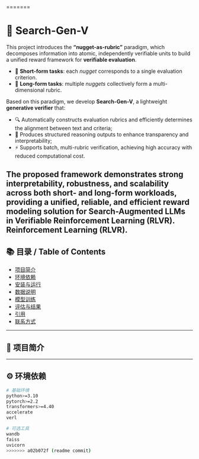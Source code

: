 =======
# 🚀 Search-Gen-V

This project introduces the **“nugget-as-rubric”** paradigm, which decomposes information into atomic, independently verifiable units to build a unified reward framework for **verifiable evaluation**.

- 🧩 **Short-form tasks**: each *nugget* corresponds to a single evaluation criterion.  
- 📜 **Long-form tasks**: multiple *nuggets* collectively form a multi-dimensional rubric.

Based on this paradigm, we develop **Search-Gen-V**, a lightweight **generative verifier** that:

- 🔍 Automatically constructs evaluation rubrics and efficiently determines the alignment between text and criteria;  
- 🧠 Produces structured reasoning outputs to enhance transparency and interpretability;  
- ⚡ Supports batch, multi-rubric verification, achieving high accuracy with reduced computational cost.

The proposed framework demonstrates **strong interpretability, robustness, and scalability** across both short- and long-form workloads, providing a **unified, reliable, and efficient reward modeling solution** for **Search-Augmented LLMs** in **Verifiable Reinforcement Learning (RLVR)**.
Reinforcement Learning (RLVR).
---

## 📚 目录 / Table of Contents
- [项目简介](#项目简介)
- [环境依赖](#环境依赖)
- [安装与运行](#安装与运行)
- [数据说明](#数据说明)
- [模型训练](#模型训练)
- [评估与结果](#评估与结果)
- [引用](#引用)
- [联系方式](#联系方式)

---

## 🧩 项目简介


---

## ⚙️ 环境依赖
```bash
# 基础环境
python>=3.10
pytorch>=2.2
transformers>=4.40
accelerate
verl

# 可选工具
wandb
faiss
uvicorn
>>>>>>> a02b072f (readme commit)
